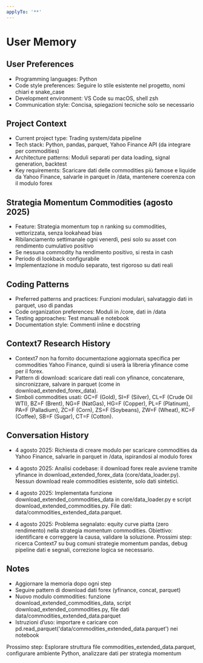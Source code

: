 ```yaml
---
applyTo: '**'
---
```


# User Memory

## User Preferences
- Programming languages: Python
- Code style preferences: Seguire lo stile esistente nel progetto, nomi chiari e snake_case
- Development environment: VS Code su macOS, shell zsh
- Communication style: Concisa, spiegazioni tecniche solo se necessario

## Project Context
- Current project type: Trading system/data pipeline
- Tech stack: Python, pandas, parquet, Yahoo Finance API (da integrare per commodities)
- Architecture patterns: Moduli separati per data loading, signal generation, backtest
- Key requirements: Scaricare dati delle commodities più famose e liquide da Yahoo Finance, salvarle in parquet in /data, mantenere coerenza con il modulo forex

## Strategia Momentum Commodities (agosto 2025)
- Feature: Strategia momentum top n ranking su commodities, vettorizzata, senza lookahead bias
- Ribilanciamento settimanale ogni venerdì, pesi solo su asset con rendimento cumulativo positivo
- Se nessuna commodity ha rendimento positivo, si resta in cash
- Periodo di lookback configurabile
- Implementazione in modulo separato, test rigoroso su dati reali

## Coding Patterns
- Preferred patterns and practices: Funzioni modulari, salvataggio dati in parquet, uso di pandas
- Code organization preferences: Moduli in /core, dati in /data
- Testing approaches: Test manuali e notebook
- Documentation style: Commenti inline e docstring

## Context7 Research History
- Context7 non ha fornito documentazione aggiornata specifica per commodities Yahoo Finance, quindi si userà la libreria yfinance come per il forex.
- Pattern di download: scaricare dati reali con yfinance, concatenare, sincronizzare, salvare in parquet (come in download_extended_forex_data).
- Simboli commodities usati: GC=F (Gold), SI=F (Silver), CL=F (Crude Oil WTI), BZ=F (Brent), NG=F (NatGas), HG=F (Copper), PL=F (Platinum), PA=F (Palladium), ZC=F (Corn), ZS=F (Soybeans), ZW=F (Wheat), KC=F (Coffee), SB=F (Sugar), CT=F (Cotton).

## Conversation History
- 4 agosto 2025: Richiesta di creare modulo per scaricare commodities da Yahoo Finance, salvarle in parquet in /data, ispirandosi al modulo forex
- 4 agosto 2025: Analisi codebase: il download forex reale avviene tramite yfinance in download_extended_forex_data (core/data_loader.py). Nessun download reale commodities esistente, solo dati sintetici.
- 4 agosto 2025: Implementata funzione download_extended_commodities_data in core/data_loader.py e script download_extended_commodities.py. File dati: data/commodities_extended_data.parquet.

- 4 agosto 2025: Problema segnalato: equity curve piatta (zero rendimento) nella strategia momentum commodities. Obiettivo: identificare e correggere la causa, validare la soluzione. Prossimi step: ricerca Context7 su bug comuni strategie momentum pandas, debug pipeline dati e segnali, correzione logica se necessario.

## Notes
- Aggiornare la memoria dopo ogni step
- Seguire pattern di download dati forex (yfinance, concat, parquet)
- Nuovo modulo commodities: funzione download_extended_commodities_data, script download_extended_commodities.py, file dati data/commodities_extended_data.parquet
- Istruzioni d’uso: importare e caricare con pd.read_parquet('data/commodities_extended_data.parquet') nei notebook

Prossimo step: Esplorare struttura file commodities_extended_data.parquet, configurare ambiente Python, analizzare dati per strategia momentum
